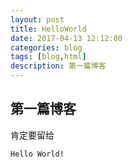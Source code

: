 ```yaml
---
layout: post
title: HelloWorld
date: 2017-04-13 12:12:00
categories: blog
tags: [blog,html]
description: 第一篇博客
---
```


## 第一篇博客

肯定要留给

`Hello World!`












